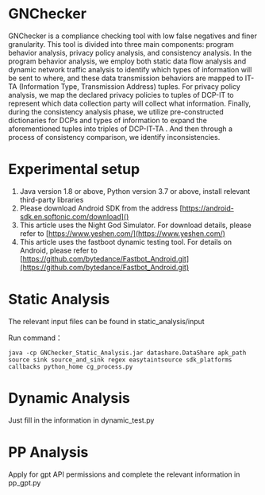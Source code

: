 # GNChecker

GNChecker is a compliance checking tool with low false negatives and finer granularity.  This tool is divided into three main components: program behavior analysis, privacy policy analysis, and consistency analysis. In the program behavior analysis, we employ both static data flow analysis and dynamic network traffic analysis to identify which types of information will be sent to where, and these data transmission behaviors are mapped to IT-TA (Information Type, Transmission Address) tuples. For privacy policy analysis, we map the declared privacy policies to tuples of DCP-IT to represent which data collection party will collect what information. Finally, during the consistency analysis phase, we utilize pre-constructed dictionaries for DCPs and types of information to expand the aforementioned tuples into triples of DCP-IT-TA . And then through a process of consistency comparison, we identify inconsistencies.

# Experimental setup

1. Java version 1.8 or above, Python version 3.7 or above, install relevant third-party libraries
2. Please download Android SDK from the  address [https://android-sdk.en.softonic.com/download]()
3. This article uses the Night God Simulator. For download details, please refer to [https://www.yeshen.com/](https://www.yeshen.com/)
4. This article uses the fastboot dynamic testing tool. For details on Android, please refer to [https://github.com/bytedance/Fastbot_Android.git](https://github.com/bytedance/Fastbot_Android.git)

# Static Analysis

The relevant input files can be found in static_analysis/input

Run command：

```
java -cp GNChecker_Static_Analysis.jar datashare.DataShare apk_path source sink source_and_sink regex easytaintsource sdk_platforms callbacks python_home cg_process.py
```

# Dynamic Analysis

Just fill in the information in dynamic_test.py

# PP Analysis

Apply for gpt API permissions and complete the relevant information in pp_gpt.py

